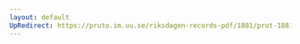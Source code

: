 ```yaml
---
layout: default
UpRedirect: https://pruto.im.uu.se/riksdagen-records-pdf/1881/prot-1881--ak--037/prot-1881--ak--037_003.pdf
---
```

